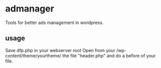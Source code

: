 # admanager
Tools for better ads management in wordpress.

## usage
Save dfp.php in your webserver root
Open from your /wp-content/theme/yourtheme/ the file "header.php" and do a <?php inlude '/path/to/your/webserverroot/dfp.php'; ?> before <body> of your file.
